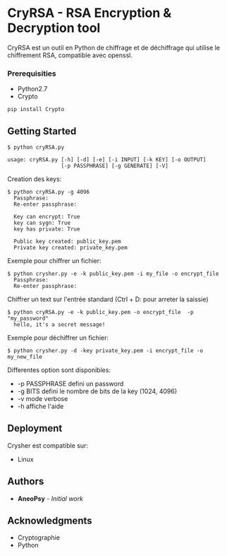 # CryRSA -  RSA Encryption & Decryption tool

CryRSA est un outil en Python de chiffrage et de déchiffrage qui utilise le chiffrement RSA, compatible avec openssl.

### Prerequisities

* Python2.7
* Crypto

```
pip install Crypto
```

## Getting Started

```
$ python cryRSA.py

usage: cryRSA.py [-h] [-d] [-e] [-i INPUT] [-k KEY] [-o OUTPUT]
                 [-p PASSPHRASE] [-g GENERATE] [-V]
```

Creation des keys:

```
$ python cryRSA.py -g 4096
  Passphrase:
  Re-enter passphrase:

  Key can encrypt: True
  key can sygn: True
  key has private: True

  Public key created: public_key.pem
  Private key created: private_key.pem

```

Exemple pour chiffrer un fichier:

```
$ python crysher.py -e -k public_key.pem -i my_file -o encrypt_file
  Passphrase:
  Re-enter passphrase:
```

Chiffrer un text sur l'entrée standard (Ctrl + D: pour arreter la saissie)
```
$ python cryRSA.py -e -k public_key.pem -o encrypt_file  -p "my_password"
  hello, it's a secret message!

```

Exemple pour déchiffrer un fichier:

```
$ python crysher.py -d -key private_key.pem -i encrypt_file -o my_new_file
```

Differentes option sont disponibles:
* -p PASSPHRASE             defini un password
* -g BITS                   defini le nombre de bits de la key (1024, 4096)
* -v                        mode verbose
* -h                        affiche l'aide

## Deployment

Crysher est compatible sur:

- Linux

## Authors

* **AneoPsy** - *Initial work*

## Acknowledgments

* Cryptographie
* Python
